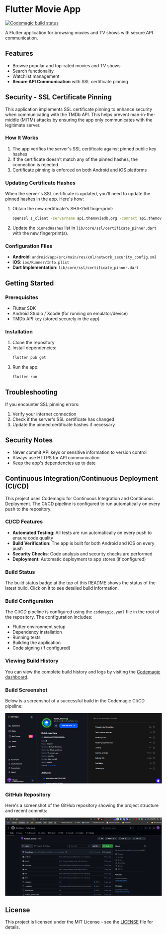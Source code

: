 # Flutter Movie App

[![Codemagic build status](https://api.codemagic.io/apps/6672e1c6f8b3c8b3e4e3e1d6/6672e1c6f8b3c8b3e4e3e1d5/status_badge.svg)](https://codemagic.io/apps/6672e1c6f8b3c8b3e4e3e1d6/6672e1c6f8b3c8b3e4e3e1d5/latest_build)

A Flutter application for browsing movies and TV shows with secure API communication.

## Features

- Browse popular and top-rated movies and TV shows
- Search functionality
- Watchlist management
- **Secure API Communication** with SSL certificate pinning

## Security - SSL Certificate Pinning

This application implements SSL certificate pinning to enhance security when communicating with the TMDb API. This helps prevent man-in-the-middle (MITM) attacks by ensuring the app only communicates with the legitimate server.

### How It Works

1. The app verifies the server's SSL certificate against pinned public key hashes
2. If the certificate doesn't match any of the pinned hashes, the connection is rejected
3. Certificate pinning is enforced on both Android and iOS platforms

### Updating Certificate Hashes

When the server's SSL certificate is updated, you'll need to update the pinned hashes in the app. Here's how:

1. Obtain the new certificate's SHA-256 fingerprint:
   ```bash
   openssl s_client -servername api.themoviedb.org -connect api.themoviedb.org:443 < /dev/null 2>/dev/null | openssl x509 -noout -fingerprint -sha256
   ```

2. Update the `pinnedHashes` list in `lib/core/ssl/certificate_pinner.dart` with the new fingerprint(s).

### Configuration Files

- **Android**: `android/app/src/main/res/xml/network_security_config.xml`
- **iOS**: `ios/Runner/Info.plist`
- **Dart Implementation**: `lib/core/ssl/certificate_pinner.dart`

## Getting Started

### Prerequisites

- Flutter SDK
- Android Studio / Xcode (for running on emulator/device)
- TMDb API key (stored securely in the app)

### Installation

1. Clone the repository
2. Install dependencies:
   ```bash
   flutter pub get
   ```
3. Run the app:
   ```bash
   flutter run
   ```

## Troubleshooting

If you encounter SSL pinning errors:
1. Verify your internet connection
2. Check if the server's SSL certificate has changed
3. Update the pinned certificate hashes if necessary

## Security Notes

- Never commit API keys or sensitive information to version control
- Always use HTTPS for API communication
- Keep the app's dependencies up to date

## Continuous Integration/Continuous Deployment (CI/CD)

This project uses Codemagic for Continuous Integration and Continuous Deployment. The CI/CD pipeline is configured to run automatically on every push to the repository.

### CI/CD Features

- **Automated Testing**: All tests are run automatically on every push to ensure code quality
- **Build Verification**: The app is built for both Android and iOS on every push
- **Security Checks**: Code analysis and security checks are performed
- **Deployment**: Automatic deployment to app stores (if configured)

### Build Status

The build status badge at the top of this README shows the status of the latest build. Click on it to see detailed build information.

### Build Configuration

The CI/CD pipeline is configured using the `codemagic.yaml` file in the root of the repository. The configuration includes:

- Flutter environment setup
- Dependency installation
- Running tests
- Building the application
- Code signing (if configured)

### Viewing Build History

You can view the complete build history and logs by visiting the [Codemagic dashboard](https://codemagic.io/apps/6672e1c6f8b3c8b3e4e3e1d6/6672e1c6f8b3c8b3e4e3e1d5/builds).

### Build Screenshot

Below is a screenshot of a successful build in the Codemagic CI/CD pipeline:

![Codemagic Build Screenshot](assets/image/codemagic-build.png)

### GitHub Repository

Here's a screenshot of the GitHub repository showing the project structure and recent commits:

![GitHub Repository Screenshot](assets/image/github-repo.png)

## License

This project is licensed under the MIT License - see the [LICENSE](LICENSE) file for details.
